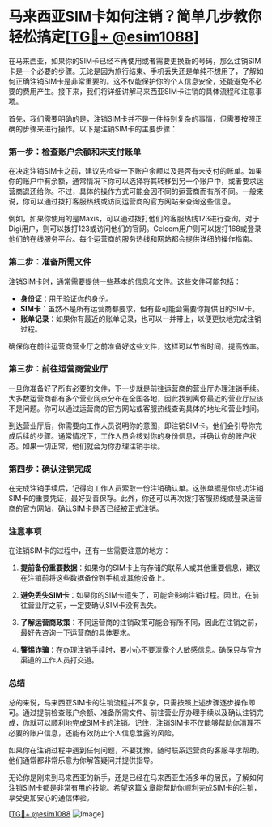 # 马来西亚SIM卡如何注销？简单几步教你轻松搞定[[TG💪+ @esim1088](https://t.me/s/esim1088)]

在马来西亚，如果你的SIM卡已经不再使用或者需要更换新的号码，那么注销SIM卡是一个必要的步骤。无论是因为旅行结束、手机丢失还是单纯不想用了，了解如何正确注销SIM卡是非常重要的。这不仅能保护你的个人信息安全，还能避免不必要的费用产生。接下来，我们将详细讲解马来西亚SIM卡注销的具体流程和注意事项。

首先，我们需要明确的是，注销SIM卡并不是一件特别复杂的事情，但需要按照正确的步骤来进行操作。以下是注销SIM卡的主要步骤：

### 第一步：检查账户余额和未支付账单

在决定注销SIM卡之前，建议先检查一下账户余额以及是否有未支付的账单。如果你的账户中有余额，通常情况下你可以选择将其转移到另一个账户中，或者要求运营商退还给你。不过，具体的操作方式可能会因不同的运营商而有所不同。一般来说，你可以通过拨打客服热线或访问运营商的官方网站来查询这些信息。

例如，如果你使用的是Maxis，可以通过拨打他们的客服热线123进行查询。对于Digi用户，则可以拨打123或访问他们的官网。Celcom用户则可以拨打168或登录他们的在线服务平台。每个运营商的服务热线和网站都会提供详细的操作指南。

### 第二步：准备所需文件

注销SIM卡时，通常需要提供一些基本的信息和文件。这些文件可能包括：

- **身份证**：用于验证你的身份。
- **SIM卡**：虽然不是所有运营商都要求，但有些可能会需要你提供旧的SIM卡。
- **账单记录**：如果你有最近的账单记录，也可以一并带上，以便更快地完成注销过程。

确保你在前往运营商营业厅之前准备好这些文件，这样可以节省时间，提高效率。

### 第三步：前往运营商营业厅

一旦你准备好了所有必要的文件，下一步就是前往运营商的营业厅办理注销手续。大多数运营商都有多个营业网点分布在全国各地，因此找到离你最近的营业厅应该不是问题。你可以通过运营商的官方网站或客服热线查询具体的地址和营业时间。

到达营业厅后，你需要向工作人员说明你的意图，即注销SIM卡。他们会引导你完成后续的步骤。通常情况下，工作人员会核对你的身份信息，并确认你的账户状态。如果一切正常，他们就会为你办理注销手续。

### 第四步：确认注销完成

在完成注销手续后，记得向工作人员索取一份注销确认单。这张单据是你成功注销SIM卡的重要凭证，最好妥善保存。此外，你还可以再次拨打客服热线或登录运营商的官方网站，确认SIM卡是否已经被正式注销。

### 注意事项

在注销SIM卡的过程中，还有一些需要注意的地方：

1. **提前备份重要数据**：如果你的SIM卡上有存储的联系人或其他重要信息，建议在注销前将这些数据备份到手机或其他设备上。
   
2. **避免丢失SIM卡**：如果你的SIM卡遗失了，可能会影响注销过程。因此，在前往营业厅之前，一定要确认SIM卡没有丢失。

3. **了解运营商政策**：不同运营商的注销政策可能会有所不同，因此在注销之前，最好先咨询一下运营商的具体要求。

4. **警惕诈骗**：在办理注销手续时，要小心不要泄露个人敏感信息。确保只与官方渠道的工作人员打交道。

### 总结

总的来说，马来西亚SIM卡的注销流程并不复杂，只需按照上述步骤逐步操作即可。通过提前检查账户余额、准备所需文件、前往营业厅办理手续以及确认注销完成，你就可以顺利地完成SIM卡的注销。记住，注销SIM卡不仅能够帮助你清理不必要的账户信息，还能有效防止个人信息泄露的风险。

如果你在注销过程中遇到任何问题，不要犹豫，随时联系运营商的客服寻求帮助。他们通常都非常乐意为你解答疑问并提供指导。

无论你是刚来到马来西亚的新手，还是已经在马来西亚生活多年的居民，了解如何注销SIM卡都是非常有用的技能。希望这篇文章能帮助你顺利完成SIM卡的注销，享受更加安心的通信体验。

[[TG💪+ @esim1088](https://t.me/s/esim1088) ![Image](https://i.postimg.cc/4NQfJmqS/Snipaste-2025-05-13-00-14-12.png)]